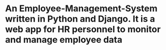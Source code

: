 # An Employee-Management-System written in Python and Django. It is a web app for HR personnel to monitor and manage employee data
